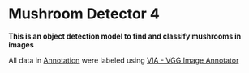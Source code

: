 # Mushroom Detector 4

**This is an object detection model to find and classify mushrooms in images**

All data in [Annotation](/Annotation) were labeled using [VIA - VGG Image Annotator](https://www.robots.ox.ac.uk/~vgg/software/via/via_demo.html)
